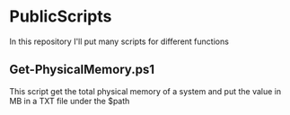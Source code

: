 # PublicScripts
In this repository I'll put many scripts for different functions

## Get-PhysicalMemory.ps1
This script get the total physical memory of a system and put the value in MB in a TXT file under the $path
